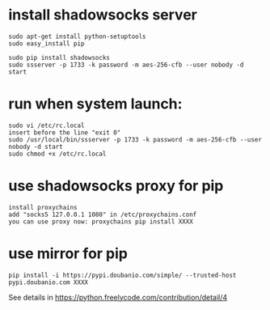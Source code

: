 
# install shadowsocks server
	sudo apt-get install python-setuptools
	sudo easy_install pip
	
	sudo pip install shadowsocks
	sudo ssserver -p 1733 -k password -m aes-256-cfb --user nobody -d start

# run when system launch:
	sudo vi /etc/rc.local
	insert before the line "exit 0"
	sudo /usr/local/bin/ssserver -p 1733 -k password -m aes-256-cfb --user nobody -d start
	sudo chmod +x /etc/rc.local

# use shadowsocks proxy for pip
  	install proxychains
  	add "socks5 127.0.0.1 1080" in /etc/proxychains.conf
  	you can use proxy now: proxychains pip install XXXX

# use mirror for pip
	pip install -i https://pypi.doubanio.com/simple/ --trusted-host pypi.doubanio.com XXXX
	
See details in https://python.freelycode.com/contribution/detail/4

